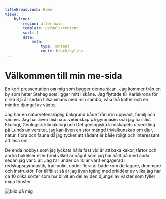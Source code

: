 ```yaml
---
titleBreadcrumb: Home
views:
    byline:
        region: after-main
        template: default/content
        sort: 1
        data:
            meta:
                type: content
                route: block/byline
...
```

Välkommen till min me-sida
===============================

En kort pressentation om mig som bygger denna sidan.
Jag kommer från en by som heter Stehag som ligger mitt i skåne.
Jag flyttade till Karlskrona för cirka 3,5 år sedan
tillsammans med min sambo, våra två katter och en mindre djungel av växter.

Jag har en naturvetenskaplig bakgrund både från min uppväxt, familj och vänner. Jag har även läst naturvetenskap på gymnasiet och jag har läst Ekologi,
Geologisk klimatologi och Det geologiska landskapets utveckling på Lunds universitet.
jag kan även en stor mängd trivialkunskap om djur, natur, flora och fauna då jag tycker
att sådant är både roligt och interessant att läsa om.

De enda hobbys som jag lyckats hålla fast vid är att baka kakor, tårtor och andra bakelser eller bröd vilket är något som jag har hållt på med ända sedan jag var 5 år.
Jag har under ca 10 år varit engagerad i redskapsgymnastik, trampolin, under flera år både som deltagare, dommare och instruktör.
För tillfället så är jag även igång med orkidéer av vilka jag har ca 10 olika sorter som har blivit en del av den djungel av växter som fyller mina fönster.

![bild på mig](img/jag-langos.JPG)
